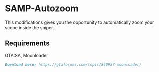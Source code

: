 # SAMP-Autozoom

This modifications gives you the opportunity to automatically zoom your scope inside the sniper.


## Requirements

GTA:SA, Moonloader
```md
Download here: https://gtaforums.com/topic/890987-moonloader/
```
